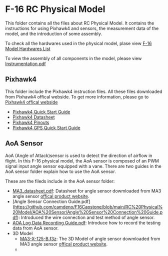 # F-16 RC Physical Model
This folder contains all the files about RC Physical Model. It contains the instructions for using Pixhawk4 and sensors, the measurement data of the model, and the introduction of some assembly.

To check all the hardwares used in the physical model, plase view [F-16 Model Hardwares List](https://github.com/camdeno/F16Capstone/blob/main/RC%20Physical%20Model/F-16%20Model%20Hardwares%20List%20.xlsx)

To view the assembly of all components in the model, please view [Instrumentation.pdf](https://github.com/camdeno/F16Capstone/blob/main/RC%20Physical%20Model/Instrumentation.pdf)


## Pixhawk4
This folder include the Pixhawk4 instruction files. All these files downloaded from Pixhawk4 offical webside. To get more information, please go to [Pixhawk4 offical webside](https://docs.px4.io/v1.9.0/en/)

* [Pixhawk4 Quick Start Guide](https://github.com/camdeno/F16Capstone/blob/main/RC%20Physical%20Model/Pixhawk%204/Pixhawk4-quickstartguide.pdf)
* [Pixhawk4 Datasheet](https://github.com/camdeno/F16Capstone/blob/main/RC%20Physical%20Model/Pixhawk%204/Pixhawk4-DataSheet.pdf)
* [Pixhawk4 Pinouts](https://github.com/camdeno/F16Capstone/blob/main/RC%20Physical%20Model/Pixhawk%204/Pixhawk4-Pinouts.pdf)
* [Pixhawk4 GPS Quick Start Guide](https://github.com/camdeno/F16Capstone/blob/main/RC%20Physical%20Model/Pixhawk%204/Pixhawk4-GPS-Quick-Start-Guide.pdf)

## AoA Sensor
AoA (Angle of Attack)sensor is used to detect the direction of airflow in flight. In this F-16 physical model, the AoA sensor is composed of an PWM signal input angle sensor equipped with a vane. There are two guides in the AoA sensor folder explain how to use the AoA sensor.

These are the fileds include in the AoA sensor folder:

* [MA3_datasheet.pdf](https://github.com/camdeno/F16Capstone/blob/main/RC%20Physical%20Model/AOA%20Sensor/MA3_datasheet.pdf): Datasheet for angle sensor dowmloaded from MA3 angle sensor [offical product website](https://www.usdigital.com/products/encoders/absolute/shaft/MA3).
* [Angle Sensor Connection Guide.pdf] (https://github.com/camdeno/F16Capstone/blob/main/RC%20Physical%20Model/AOA%20Sensor/Angle%20Sensor%20Connection%20Guide.pdf): Introduced the wire connection and test method of angle sensor.
* [AOA Log Data Recording Guide.pdf](https://github.com/camdeno/F16Capstone/blob/main/RC%20Physical%20Model/AOA%20Sensor/AOA%20Log%20Data%20Recording%20Guide.pdf): Introduce how to record the testing data from AoA sensor.
* 3D Model
  * [MA3-X-125-B.f3z](https://github.com/camdeno/F16Capstone/blob/main/RC%20Physical%20Model/AOA%20Sensor/3D%20Model/MA3-X-125-B.f3z): The 3D Model of angle sensor dowmloaded from MA3 angle sensor [offical product website](https://www.usdigital.com/products/encoders/absolute/shaft/MA3).
  * 
